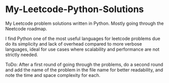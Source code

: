 # My-Leetcode-Python-Solutions
My Leetcode problem solutions written in Python. Mostly going through the Neetcode roadmap.

I find Python one of the most useful languages for leetcode problems due do its simplicity and lack of overhead compared to more verbose languages, ideal for use cases where scalability and performance are not strictly needed.

ToDo: After a first round of going through the problems, do a second round and add the name of the problem in the file name for better readability, and note the time and space complexity for each.
